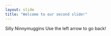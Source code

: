 ```yaml
---
layout: slide
title: "Welcome to our second slide!"
---
```

Silly Ninnymuggins
Use the left arrow to go back!
